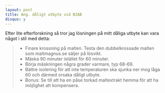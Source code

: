 ```yaml
---
layout: post
title: Ang. dåligt utbyte vid BIAB
disqus: y
---
```


Efter lite efterforskning så tror jag lösningen på mitt dåliga utbyte kan vara något i stil med detta:
> * Finare krossning på malten. Testa den dubbelkrossade malten som maltmagnus.se säljer på lösvikt.
> * Mäska 90 minuter istället för 60 minuter.
> * Börja mäskningen några grader varmare, typ 68-69.
> * Bättre isolering för att inte temperaturen ska sjunka ner mog låga 60 och därmed orsaka dåligt utbyte.
> * Bonus: Se till att ha en påse torkad maltextrakt hemma för att ha möjlighet att kompensera.